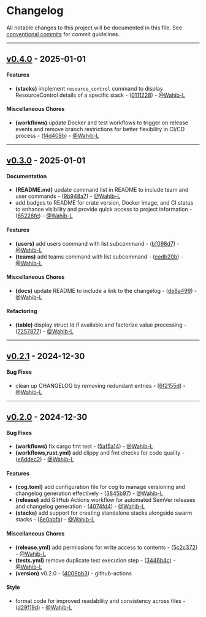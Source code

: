# Changelog
All notable changes to this project will be documented in this file. See [conventional commits](https://www.conventionalcommits.org/) for commit guidelines.

- - -
## [v0.4.0](https://github.com/Wahib-L/wrpt/compare/v0.3.0..v0.4.0) - 2025-01-01
#### Features
- **(stacks)** implement `resource_control` command to display ResourceControl details of a specific stack - ([0111228](https://github.com/Wahib-L/wrpt/commit/01112287fde95e34009fc6fe4164a83c015d646a)) - [@Wahib-L](https://github.com/Wahib-L)
#### Miscellaneous Chores
- **(workflows)** update Docker and test workflows to trigger on release events and remove branch restrictions for better flexibility in CI/CD process - ([f4d408b](https://github.com/Wahib-L/wrpt/commit/f4d408b77f5d9f48e168a508427bf071f96c921e)) - [@Wahib-L](https://github.com/Wahib-L)

- - -

## [v0.3.0](https://github.com/Wahib-L/wrpt/compare/v0.2.1..v0.3.0) - 2025-01-01
#### Documentation
- **(README.md)** update command list in README to include team and user commands - ([9b948a7](https://github.com/Wahib-L/wrpt/commit/9b948a79ef703190cc91ab37ba6c85ed39afe7dd)) - [@Wahib-L](https://github.com/Wahib-L)
- add badges to README for crate version, Docker image, and CI status to enhance visibility and provide quick access to project information - ([65226fe](https://github.com/Wahib-L/wrpt/commit/65226fee7e8f81d0452481f1a1d92fc26204d5f8)) - [@Wahib-L](https://github.com/Wahib-L)
#### Features
- **(users)** add users command with list subcommand - ([bf098d7](https://github.com/Wahib-L/wrpt/commit/bf098d702e3fabb6404a80f40b6652ffa98a5b89)) - [@Wahib-L](https://github.com/Wahib-L)
- **(teams)** add teams command with list subcommand - ([cedb20b](https://github.com/Wahib-L/wrpt/commit/cedb20bb66de6ebc54390d96031216ec562b6097)) - [@Wahib-L](https://github.com/Wahib-L)
#### Miscellaneous Chores
- **(docs)** update README to include a link to the changelog - ([de8a499](https://github.com/Wahib-L/wrpt/commit/de8a499529b293a7504bc52c2048d52595f3d569)) - [@Wahib-L](https://github.com/Wahib-L)
#### Refactoring
- **(table)** display struct Id if available and factorize value processing - ([7257877](https://github.com/Wahib-L/wrpt/commit/725787766a8cb5f9644858eba0c678dc01a2ecde)) - [@Wahib-L](https://github.com/Wahib-L)

- - -

## [v0.2.1](https://github.com/Wahib-L/wrpt/compare/v0.2.0..v0.2.1) - 2024-12-30
#### Bug Fixes
- clean up CHANGELOG by removing redundant entries - ([6f2155d](https://github.com/Wahib-L/wrpt/commit/6f2155d8eaea208d425ef37a2300b4e9ef5d64ed)) - [@Wahib-L](https://github.com/Wahib-L)

- - -

## [v0.2.0](https://github.com/Wahib-L/wrpt/compare/v0.1.0..v0.2.0) - 2024-12-30
#### Bug Fixes
- **(workflows)** fix cargo fmt test - ([5af5a14](https://github.com/Wahib-L/wrpt/commit/5af5a142de53f2edc6c701f1ba19705d2cd516cd)) - [@Wahib-L](https://github.com/Wahib-L)
- **(workflows,rust.yml)** add clippy and fmt checks for code quality - ([e6ddec2](https://github.com/Wahib-L/wrpt/commit/e6ddec25e7b6dce0f565fc9661b515e5f183d051)) - [@Wahib-L](https://github.com/Wahib-L)
#### Features
- **(cog.toml)** add configuration file for cog to manage versioning and changelog generation effectively - ([3845b97](https://github.com/Wahib-L/wrpt/commit/3845b97273b03169c4140f48b5b78648111dbcf7)) - [@Wahib-L](https://github.com/Wahib-L)
- **(release)** add GitHub Actions workflow for automated SemVer releases and changelog generation - ([4074fd4](https://github.com/Wahib-L/wrpt/commit/4074fd477161bb7981fad83fc80e7c41be0684d8)) - [@Wahib-L](https://github.com/Wahib-L)
- **(stacks)** add support for creating standalone stacks alongside swarm stacks - ([8e0abfa](https://github.com/Wahib-L/wrpt/commit/8e0abfafc76806ff0f40355dd5724b0b3958c2ca)) - [@Wahib-L](https://github.com/Wahib-L)
#### Miscellaneous Chores
- **(release.yml)** add permissions for write access to contents - ([5c2c372](https://github.com/Wahib-L/wrpt/commit/5c2c372f9f6eed79be7757b721ff07540c9b4006)) - [@Wahib-L](https://github.com/Wahib-L)
- **(tests.yml)** remove duplicate test execution step - ([3446b4c](https://github.com/Wahib-L/wrpt/commit/3446b4c7dfefb028a8732f0827767bc55577fa47)) - [@Wahib-L](https://github.com/Wahib-L)
- **(version)** v0.2.0 - ([4009bb3](https://github.com/Wahib-L/wrpt/commit/4009bb366d6e3773161a29311a9bd3906369e17a)) - github-actions
#### Style
- format code for improved readability and consistency across files - ([d29f19d](https://github.com/Wahib-L/wrpt/commit/d29f19d64709997246ab4034330c460656624849)) - [@Wahib-L](https://github.com/Wahib-L)
